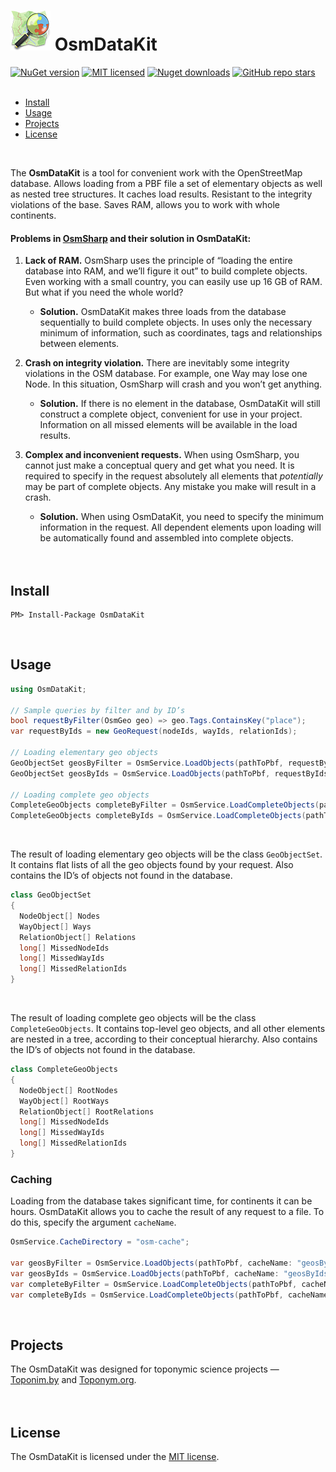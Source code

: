 # [![OsmDataKit project](https://raw.githubusercontent.com/chubrik/OsmDataKit/main/icon.png)](#) OsmDataKit
[![NuGet version](https://img.shields.io/nuget/v/OsmDataKit)](https://www.nuget.org/packages/OsmDataKit/)
[![MIT licensed](https://img.shields.io/github/license/chubrik/OsmDataKit)](https://github.com/chubrik/OsmDataKit/blob/main/LICENSE) 
[![Nuget downloads](https://img.shields.io/nuget/dt/OsmDataKit)](https://www.nuget.org/packages/OsmDataKit/)
[![GitHub repo stars](https://img.shields.io/github/stars/chubrik/OsmDataKit?style=social)](#)
<br><br>

- [Install](#install)
- [Usage](#usage)
- [Projects](#projects)
- [License](#license)
<br>

The **OsmDataKit** is a tool for convenient work with the OpenStreetMap database.
Allows loading from a PBF file a set of elementary objects as well as nested tree structures.
It caches load results. Resistant to the integrity violations of the base.
Saves RAM, allows you to work with whole continents.

#### Problems in [OsmSharp](https://github.com/OsmSharp/core) and their solution in OsmDataKit:

1. **Lack of RAM.** OsmSharp uses the principle of “loading the entire database into RAM, and we’ll figure it out”
to build complete objects. Even working with a small country, you can easily use up 16 GB of RAM.
But what if you need the whole world?
    - **Solution.** OsmDataKit makes three loads from the database sequentially to build complete objects.
    In uses only the necessary minimum of information, such as coordinates, tags and relationships between elements.

2. **Crash on integrity violation.** There are inevitably some integrity violations in the OSM database.
For example, one Way may lose one Node. In this situation, OsmSharp will crash and you won’t get anything.
    - **Solution.** If there is no element in the database, OsmDataKit will still construct a complete object,
    convenient for use in your project. Information on all missed elements will be available in the load results.

3. **Complex and inconvenient requests.**
When using OsmSharp, you cannot just make a conceptual query and get what you need.
It is required to specify in the request absolutely all elements
that *potentially* may be part of complete objects. Any mistake you make will result in a crash.
    - **Solution.** When using OsmDataKit, you need to specify the minimum information in the request.
    All dependent elements upon loading will be automatically found and assembled into complete objects.
<br><br><br>

## <a name="install"></a>Install
    PM> Install-Package OsmDataKit
<br>

## <a name="usage"></a>Usage
```csharp
using OsmDataKit;

// Sample queries by filter and by ID’s
bool requestByFilter(OsmGeo geo) => geo.Tags.ContainsKey("place");
var requestByIds = new GeoRequest(nodeIds, wayIds, relationIds);

// Loading elementary geo objects
GeoObjectSet geosByFilter = OsmService.LoadObjects(pathToPbf, requestByFilter);
GeoObjectSet geosByIds = OsmService.LoadObjects(pathToPbf, requestByIds);

// Loading complete geo objects
CompleteGeoObjects completeByFilter = OsmService.LoadCompleteObjects(pathToPbf, requestByFilter);
CompleteGeoObjects completeByIds = OsmService.LoadCompleteObjects(pathToPbf, requestByIds);
```
<br>

The result of loading elementary geo objects will be the class `GeoObjectSet`.
It contains flat lists of all the geo objects found by your request.
Also contains the ID’s of objects not found in the database.
```csharp
class GeoObjectSet
{
  NodeObject[] Nodes
  WayObject[] Ways
  RelationObject[] Relations
  long[] MissedNodeIds
  long[] MissedWayIds
  long[] MissedRelationIds
}
```
<br>

The result of loading complete geo objects will be the class `CompleteGeoObjects`.
It contains top-level geo objects, and all other elements are nested in a tree, according to their conceptual hierarchy.
Also contains the ID’s of objects not found in the database.
```csharp
class CompleteGeoObjects
{
  NodeObject[] RootNodes
  WayObject[] RootWays
  RelationObject[] RootRelations
  long[] MissedNodeIds
  long[] MissedWayIds
  long[] MissedRelationIds
}
```

### Caching
Loading from the database takes significant time, for continents it can be hours.
OsmDataKit allows you to cache the result of any request to a file. To do this, specify the argument `cacheName`.
```csharp
OsmService.CacheDirectory = "osm-cache";

var geosByFilter = OsmService.LoadObjects(pathToPbf, cacheName: "geosByFilter", requestByFilter);
var geosByIds = OsmService.LoadObjects(pathToPbf, cacheName: "geosByIds", requestByIds);
var completeByFilter = OsmService.LoadCompleteObjects(pathToPbf, cacheName: "completeByFilter", requestByFilter);
var completeByIds = OsmService.LoadCompleteObjects(pathToPbf, cacheName: "completeByIds", requestByIds);
```
<br>

## <a name="projects"></a>Projects
The OsmDataKit was designed for toponymic science projects —
[Toponim.by](https://github.com/chubrik/Toponym) and [Toponym.org](https://toponym.org/).
<br><br><br>

## <a name="license"></a>License
The OsmDataKit is licensed under the [MIT license](https://github.com/chubrik/OsmDataKit/blob/main/LICENSE).
<br><br>
